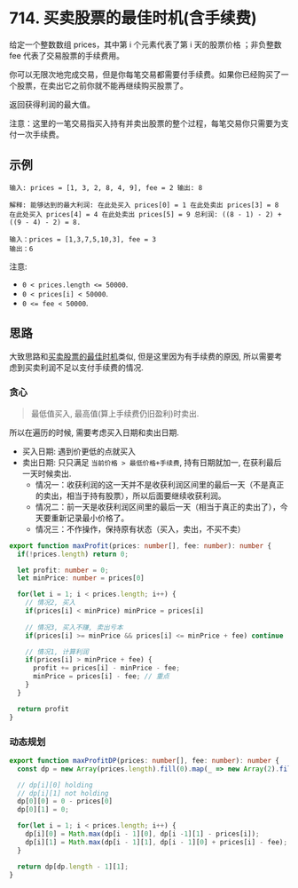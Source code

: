 # 714. 买卖股票的最佳时机(含手续费)

给定一个整数数组 prices，其中第 i 个元素代表了第 i 天的股票价格 ；非负整数 fee 代表了交易股票的手续费用。

你可以无限次地完成交易，但是你每笔交易都需要付手续费。如果你已经购买了一个股票，在卖出它之前你就不能再继续购买股票了。

返回获得利润的最大值。

注意：这里的一笔交易指买入持有并卖出股票的整个过程，每笔交易你只需要为支付一次手续费。

## 示例

```
输入: prices = [1, 3, 2, 8, 4, 9], fee = 2 输出: 8

解释: 能够达到的最大利润: 在此处买入 prices[0] = 1 在此处卖出 prices[3] = 8 在此处买入 prices[4] = 4 在此处卖出 prices[5] = 9 总利润: ((8 - 1) - 2) + ((9 - 4) - 2) = 8.
```

```
输入：prices = [1,3,7,5,10,3], fee = 3
输出：6
```
注意:

* `0 < prices.length <= 50000`.
* `0 < prices[i] < 50000`.
* `0 <= fee < 50000`.

## 思路 

大致思路和[买卖股票的最佳时机](../best-time-to-sell/)类似, 但是这里因为有手续费的原因, 所以需要考虑到买卖利润不足以支付手续费的情况. 

### 贪心 

> 最低值买入, 最高值(算上手续费仍旧盈利)时卖出. 

所以在遍历的时候, 需要考虑买入日期和卖出日期.

* 买入日期: 遇到价更低的点就买入
* 卖出日期: 只只满足 `当前价格 > 最低价格+手续费`, 持有日期就加一, 在获利最后一天时候卖出. 
  * 情况一：收获利润的这一天并不是收获利润区间里的最后一天（不是真正的卖出，相当于持有股票），所以后面要继续收获利润。
  * 情况二：前一天是收获利润区间里的最后一天（相当于真正的卖出了），今天要重新记录最小价格了。
  * 情况三：不作操作，保持原有状态（买入，卖出，不买不卖）

```typescript
export function maxProfit(prices: number[], fee: number): number {
  if(!prices.length) return 0;

  let profit: number = 0; 
  let minPrice: number = prices[0]

  for(let i = 1; i < prices.length; i++) {
    // 情况2, 买入
    if(prices[i] < minPrice) minPrice = prices[i]
    
    // 情况3, 买入不赚, 卖出亏本
    if(prices[i] >= minPrice && prices[i] <= minPrice + fee) continue

    // 情况1, 计算利润
    if(prices[i] > minPrice + fee) {
      profit += prices[i] - minPrice - fee;
      minPrice = prices[i] - fee; // 重点
    }
  }

  return profit
}
```

### 动态规划 

```typescript 
export function maxProfitDP(prices: number[], fee: number): number {
  const dp = new Array(prices.length).fill(0).map(_ => new Array(2).fill(0));

  // dp[i][0] holding 
  // dp[i][1] not holding 
  dp[0][0] = 0 - prices[0]
  dp[0][1] = 0;

  for(let i = 1; i < prices.length; i++) {
    dp[i][0] = Math.max(dp[i - 1][0], dp[i -1][1] - prices[i]);
    dp[i][1] = Math.max(dp[i - 1][1], dp[i - 1][0] + prices[i] - fee);
  }

  return dp[dp.length - 1][1];
}
```
